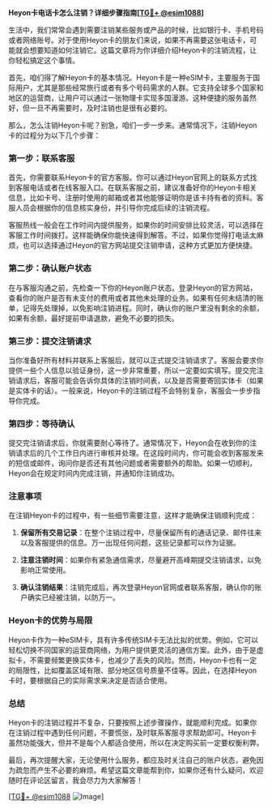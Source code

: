 **Heyon卡电话卡怎么注销？详细步骤指南[[TG💪+ @esim1088](https://t.me/s/esim1088)]**

生活中，我们常常会遇到需要注销某些服务或产品的时候，比如银行卡、手机号码或者网络账号。对于使用Heyon卡的朋友们来说，如果不再需要这张电话卡，可能就会想要知道如何注销它。这篇文章将为你详细介绍Heyon卡的注销流程，让你轻松搞定这个事情。

首先，咱们得了解Heyon卡的基本情况。Heyon卡是一种eSIM卡，主要服务于国际用户，尤其是那些经常旅行或者有多个号码需求的人群。它支持全球多个国家和地区的运营商，让用户可以通过一张物理卡实现多国漫游。这种便捷的服务虽然好，但一旦不再需要时，及时注销也是很有必要的。

那么，怎么注销Heyon卡呢？别急，咱们一步一步来。通常情况下，注销Heyon卡的过程分为以下几个步骤：

### 第一步：联系客服

首先，你需要联系Heyon卡的官方客服。你可以通过Heyon官网上的联系方式找到客服电话或者在线客服入口。在联系客服之前，建议准备好你的Heyon卡相关信息，比如卡号、注册时使用的邮箱或者其他能够证明你是该卡持有者的资料。客服人员会根据你的信息核实身份，并引导你完成后续的注销流程。

客服热线一般会在工作时间内提供服务，如果你的时间安排比较灵活，可以选择在客服工作时间拨打。这样能确保你能快速得到解答。不过，如果你觉得打电话太麻烦，也可以选择通过Heyon的官方网站提交注销申请，这种方式更加方便快捷。

### 第二步：确认账户状态

在与客服沟通之前，先检查一下你的Heyon账户状态。登录Heyon的官方网站，查看你的账户是否有未支付的费用或者其他未处理的业务。如果有任何未结清的账单，记得先处理掉，以免影响注销进程。同时，确认你的账户里没有剩余的余额，如果有余额，最好提前申请退款，避免不必要的损失。

### 第三步：提交注销请求

当你准备好所有材料并联系上客服后，就可以正式提交注销请求了。客服会要求你提供一些个人信息以验证身份，这一步非常重要，所以一定要如实填写。提交完注销请求后，客服可能会告诉你具体的注销时间表，以及是否需要寄回实体卡（如果是实体卡的话）。一般来说，Heyon卡的注销过程不会特别复杂，客服会一步步指导你完成。

### 第四步：等待确认

提交完注销请求后，你就需要耐心等待了。通常情况下，Heyon会在收到你的注销请求后的几个工作日内进行审核并处理。在这段时间内，你可能会收到客服发来的短信或邮件，询问你是否还有其他问题或者需要额外的帮助。如果一切顺利，Heyon会在规定时间内完成注销，并通知你注销成功。

### 注意事项

在注销Heyon卡的过程中，有一些细节需要注意，这样才能确保注销顺利完成：

1. **保留所有交易记录**：在整个注销过程中，尽量保留所有的通话记录、邮件往来以及客服提供的信息。万一出现任何问题，这些记录都可以作为证据。
   
2. **注意注销时间**：如果你有紧急通信需求，尽量避开高峰期提交注销请求，以免影响正常使用。

3. **确认注销结果**：注销完成后，再次登录Heyon官网或者联系客服，确认你的账户确实已经被注销，以防万一。

### Heyon卡的优势与局限

Heyon卡作为一种eSIM卡，具有许多传统SIM卡无法比拟的优势。例如，它可以轻松切换不同国家的运营商网络，为用户提供更灵活的通信方案。此外，由于是虚拟卡，不需要频繁更换实体卡，也减少了丢失的风险。然而，Heyon卡也有一定的局限性，比如覆盖区域有限、部分地区信号质量不佳等。因此，在选择Heyon卡时，要根据自己的实际需求来决定是否适合使用。

### 总结

Heyon卡的注销过程并不复杂，只要按照上述步骤操作，就能顺利完成。如果你在注销过程中遇到任何问题，不要慌张，及时联系客服寻求帮助即可。Heyon卡虽然功能强大，但并不是每个人都适合使用，所以在决定购买前一定要权衡利弊。

最后，再次提醒大家，无论使用什么服务，都应及时关注自己的账户状态，避免因为疏忽而产生不必要的麻烦。希望这篇文章能帮到你，如果你还有什么疑问，欢迎随时在评论区留言，我会尽力为大家解答！

[[TG💪+ @esim1088](https://t.me/s/esim1088) ![Image](https://i.postimg.cc/4NQfJmqS/Snipaste-2025-05-13-00-14-12.png)]